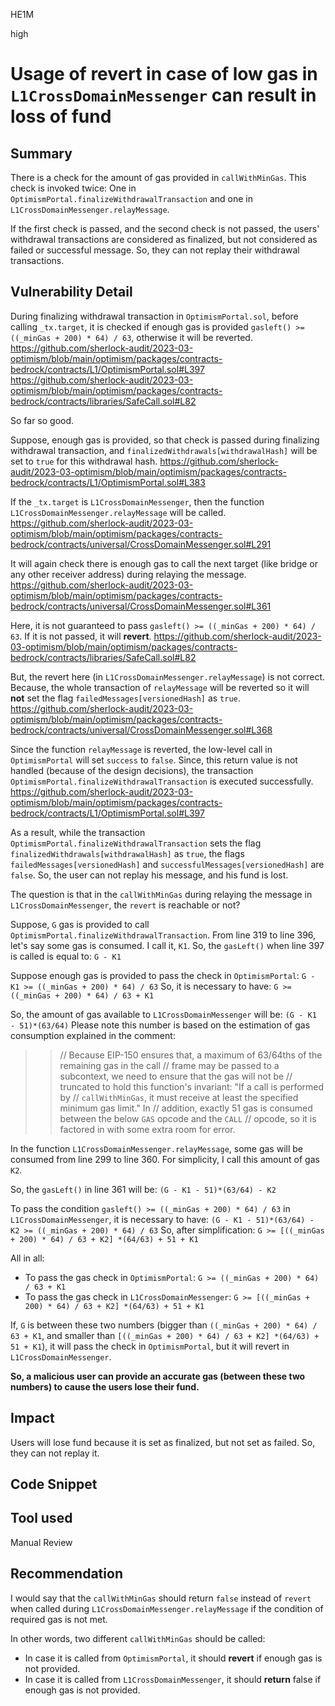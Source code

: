 HE1M

high

# Usage of **revert** in case of low gas in `L1CrossDomainMessenger` can result in loss of fund

## Summary

There is a check for the amount of gas provided in `callWithMinGas`. This check is invoked twice: One in `OptimismPortal.finalizeWithdrawalTransaction` and one in  `L1CrossDomainMessenger.relayMessage`. 

If the first check is passed, and the second check is not passed, the users' withdrawal transactions are considered as finalized, but not considered as failed or successful message. So, they can not replay their withdrawal transactions.

## Vulnerability Detail

During finalizing withdrawal transaction in `OptimismPortal.sol`, before calling `_tx.target`, it is checked if enough gas is provided `gasleft() >= ((_minGas + 200) * 64) / 63`, otherwise it will be reverted.
https://github.com/sherlock-audit/2023-03-optimism/blob/main/optimism/packages/contracts-bedrock/contracts/L1/OptimismPortal.sol#L397
https://github.com/sherlock-audit/2023-03-optimism/blob/main/optimism/packages/contracts-bedrock/contracts/libraries/SafeCall.sol#L82

So far so good.

Suppose, enough gas is provided, so that check is passed during finalizing withdrawal transaction, and `finalizedWithdrawals[withdrawalHash]` will be set to `true` for this withdrawal hash. 
https://github.com/sherlock-audit/2023-03-optimism/blob/main/optimism/packages/contracts-bedrock/contracts/L1/OptimismPortal.sol#L383

If the `_tx.target` is `L1CrossDomainMessenger`, then the function `L1CrossDomainMessenger.relayMessage` will be called. 
https://github.com/sherlock-audit/2023-03-optimism/blob/main/optimism/packages/contracts-bedrock/contracts/universal/CrossDomainMessenger.sol#L291

It will again check there is enough gas to call the next target (like bridge or any other receiver address) during relaying the message.
https://github.com/sherlock-audit/2023-03-optimism/blob/main/optimism/packages/contracts-bedrock/contracts/universal/CrossDomainMessenger.sol#L361

Here, it is not guaranteed to pass `gasleft() >= ((_minGas + 200) * 64) / 63`. If it is not passed, it will **revert**.
https://github.com/sherlock-audit/2023-03-optimism/blob/main/optimism/packages/contracts-bedrock/contracts/libraries/SafeCall.sol#L82

But, the revert here (in `L1CrossDomainMessenger.relayMessage`) is not correct. Because, the whole transaction of `relayMessage` will be reverted so it will **not** set the flag `failedMessages[versionedHash]` as `true`.
https://github.com/sherlock-audit/2023-03-optimism/blob/main/optimism/packages/contracts-bedrock/contracts/universal/CrossDomainMessenger.sol#L368

Since the function `relayMessage` is reverted, the low-level call in `OptimismPortal` will set `success` to `false`. Since, this return value is not handled (because of the design decisions), the transaction `OptimismPortal.finalizeWithdrawalTransaction` is executed successfully.
https://github.com/sherlock-audit/2023-03-optimism/blob/main/optimism/packages/contracts-bedrock/contracts/L1/OptimismPortal.sol#L397

As a result, while the transaction `OptimismPortal.finalizeWithdrawalTransaction` sets the flag `finalizedWithdrawals[withdrawalHash]` as `true`, the flags `failedMessages[versionedHash]` and `successfulMessages[versionedHash]` are `false`. So, the user can not replay his message, and his fund is lost.


The question is that in the `callWithMinGas` during relaying the message in `L1CrossDomainMessenger`, the `revert` is reachable or not?

Suppose, `G` gas is provided to call `OptimismPortal.finalizeWithdrawalTransaction`.  From line 319 to line 396, let's say some gas is consumed. I call it, `K1`. So, the `gasLeft()` when line 397 is called is equal to: `G - K1`

Suppose enough gas is provided to pass the check in `OptimismPortal`: `G - K1 >= ((_minGas + 200) * 64) / 63`
So, it is necessary to have: `G >= ((_minGas + 200) * 64) / 63 + K1`

So, the amount of gas available to `L1CrossDomainMessenger` will be: `(G - K1 - 51)*(63/64)`
Please note this number is based on the estimation of gas consumption explained in the comment:
>> // Because EIP-150 ensures that, a maximum of 63/64ths of the remaining gas in the call
            // frame may be passed to a subcontext, we need to ensure that the gas will not be
            // truncated to hold this function's invariant: "If a call is performed by
            // `callWithMinGas`, it must receive at least the specified minimum gas limit." In
            // addition, exactly 51 gas is consumed between the below `GAS` opcode and the `CALL`
            // opcode, so it is factored in with some extra room for error.

In the function `L1CrossDomainMessenger.relayMessage`, some gas will be consumed from line 299 to line 360. For simplicity, I call this amount of gas `K2`.

So, the `gasLeft()` in line 361 will be: `(G - K1 - 51)*(63/64) - K2`

To pass the condition `gasleft() >= ((_minGas + 200) * 64) / 63` in `L1CrossDomainMessenger`, it is necessary to have:
`(G - K1 - 51)*(63/64) - K2 >= ((_minGas + 200) * 64) / 63`
So, after simplification:
`G >= [((_minGas + 200) * 64) / 63 + K2] *(64/63) + 51 + K1`

All in all:
 - To pass the gas check in `OptimismPortal`:  `G >= ((_minGas + 200) * 64) / 63 + K1`
 - To pass the gas check in `L1CrossDomainMessenger`: `G >= [((_minGas + 200) * 64) / 63 + K2] *(64/63) + 51 + K1`

If, `G` is between these two numbers (bigger than `((_minGas + 200) * 64) / 63 + K1`, and smaller than  `[((_minGas + 200) * 64) / 63 + K2] *(64/63) + 51 + K1`), it will pass the check in `OptimismPortal`, but it will revert in `L1CrossDomainMessenger`.

**So, a malicious user can provide an accurate gas (between these two numbers) to cause the users lose their fund.**



## Impact
Users will lose fund because it is set as finalized, but not set as failed. So, they can not replay it.

## Code Snippet

## Tool used

Manual Review

## Recommendation
I would say that the `callWithMinGas` should return `false` instead of `revert` when called during `L1CrossDomainMessenger.relayMessage` if the condition of required gas is not met.

In other words, two different `callWithMinGas` should be called:
 - In case it is called from `OptimismPortal`, it should **revert** if enough gas is not provided.
 - In case it is called from `L1CrossDomainMessenger`, it should **return** false if enough gas is not provided.